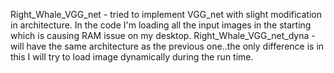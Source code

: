 Right_Whale_VGG_net - tried to implement VGG_net with slight modification in architecture. In the code I'm loading all the input images in the starting which is causing RAM issue on my desktop.
Right_Whale_VGG_net_dyna - will have the same architecture as the previous one..the only difference is in this I will try to load image dynamically during the run time.
